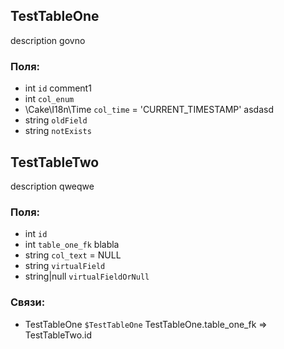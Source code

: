 ## TestTableOne
description govno
### Поля:
* int `id` comment1
* int `col_enum`
* \Cake\I18n\Time `col_time` = 'CURRENT_TIMESTAMP' asdasd
* string `oldField`
* string `notExists`

## TestTableTwo
description qweqwe
### Поля:
* int `id`
* int `table_one_fk` blabla
* string `col_text` = NULL
* string `virtualField`
* string|null `virtualFieldOrNull`
### Связи:
* TestTableOne `$TestTableOne` TestTableOne.table_one_fk => TestTableTwo.id

